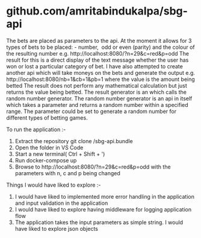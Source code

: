 # github.com/amritabindukalpa/sbg-api

The bets are placed as parameters to the api. At the moment it allows for 3 types of bets to be placed: - number,  odd or even (parity) and the colour of the resulting number
e.g. http://localhost:8080/?n=29&c=red&p=odd
The result for this is a direct display of the text message whether the user has won or lost a particular category of bet.
I have also attempted to create another api which will take moneys on the bets and generate the output
e.g. http://localhost:8080/nb=1&cb=1&pb=1 where the value is the amount being betted
The result does not perform any mathematical calculation but just returns the value being betted. 
The result generator is an which calls the random number generator. The random number generator is an api in itself which takes a parameter and returns a random number within a specified range. The parameter could be set to generate a random number for different types of betting games.

To run the application :-

1. Extract the repository git clone <bundle-file-directory>/sbg-api.bundle <directory-to-extract-to>
2. Open the folder <directory-to-extract-to> in VS Code
3. Start a new terminal( Ctrl + Shift + ')
4. Run docker-compose up
5. Browse to http://localhost:8080/?n=29&c=red&p=odd with the parameters with n, c and p being changed

Things I would have liked to explore :-

1. I would have liked to implemented more error handling in the application and input validation in the application
2. I would have liked to explore having middleware for logging application flow
3. The application takes the input parameters as simple string. I would have liked to explore json objects